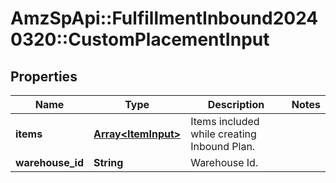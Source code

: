 # AmzSpApi::FulfillmentInbound20240320::CustomPlacementInput

## Properties
Name | Type | Description | Notes
------------ | ------------- | ------------- | -------------
**items** | [**Array&lt;ItemInput&gt;**](ItemInput.md) | Items included while creating Inbound Plan. | 
**warehouse_id** | **String** | Warehouse Id. | 

